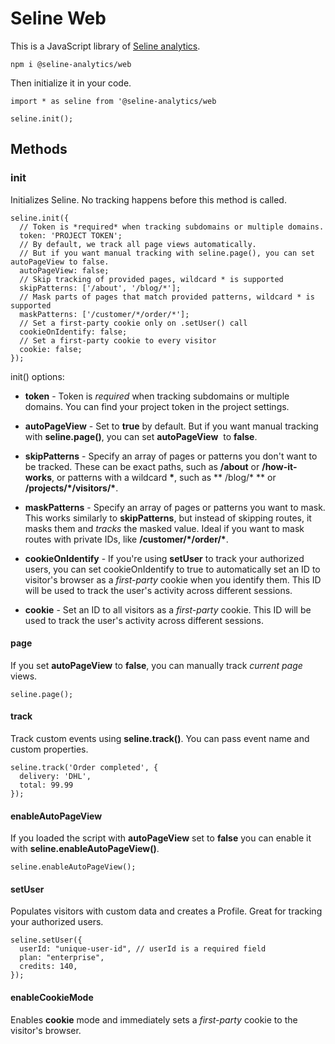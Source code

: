 # Seline Web

This is a JavaScript library of [Seline analytics](https://seline.com).

```
npm i @seline-analytics/web
```

Then initialize it in your code.

```
import * as seline from '@seline-analytics/web

seline.init();
```

## Methods

### init

Initializes Seline. No tracking happens before this method is called.

```
seline.init({
  // Token is *required* when tracking subdomains or multiple domains.
  token: 'PROJECT TOKEN';
  // By default, we track all page views automatically.
  // But if you want manual tracking with seline.page(), you can set autoPageView to false.
  autoPageView: false;
  // Skip tracking of provided pages, wildcard * is supported
  skipPatterns: ['/about', '/blog/*'];
  // Mask parts of pages that match provided patterns, wildcard * is supported
  maskPatterns: ['/customer/*/order/*'];
  // Set a first-party cookie only on .setUser() call
  cookieOnIdentify: false;
  // Set a first-party cookie to every visitor
  cookie: false;
});
```

init() options:

- **token** - Token is *required* when tracking subdomains or multiple
  domains. You can find your project token in the project settings.

- **autoPageView** - Set to **true** by default. But if you want manual
  tracking with **seline.page()**, you can set **autoPageView**
   to **false**.

- **skipPatterns** - Specify an array of pages or patterns you don't want
  to be tracked. These can be exact paths, such as **/about**
  or **/how-it-works**, or patterns with a wildcard **\***, such as **
    /blog/\*
  ** or **/projects/\*/visitors/\***.

- **maskPatterns** - Specify an array of pages or patterns you want to mask.
  This works similarly to **skipPatterns**, but instead of skipping
  routes, it masks them and _tracks_ the masked value. Ideal if you want to mask
  routes with private IDs, like **/customer/\*/order/\***.

- **cookieOnIdentify** - If you're using **setUser** to track your authorized
  users, you can set cookieOnIdentify to true to automatically set an ID to
  visitor's browser as a _first-party_ cookie when you identify them. This ID will
  be used to track the user's activity across different sessions.
- **cookie** - Set an ID to all visitors as a _first-party_ cookie. This ID will
  be used to track the user's activity across different sessions.

#### page

If you set **autoPageView** to **false**, you can manually track _current page_ views.

```
seline.page();
```

#### track

Track custom events using **seline.track()**. You can pass event name and custom properties.

```
seline.track('Order completed', {
  delivery: 'DHL',
  total: 99.99
});
```

#### enableAutoPageView

If you loaded the script with **autoPageView** set to **false** you can enable it with **seline.enableAutoPageView()**.

```
seline.enableAutoPageView();
```

#### setUser

Populates visitors with custom data and creates a Profile. Great for tracking your authorized users.

```
seline.setUser({
  userId: "unique-user-id", // userId is a required field
  plan: "enterprise",
  credits: 140,
});
```

#### enableCookieMode

Enables **cookie** mode and immediately sets a _first-party_ cookie to the visitor's browser.
